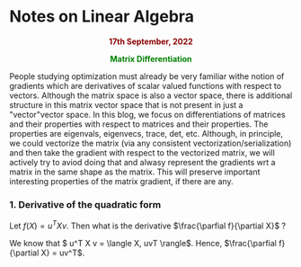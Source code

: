 ﻿---
themes: ["muted","colorful"]
category: mathematics
---

# Notes on Linear Algebra

<p style="text-align:center; color:darkred"> <b>17th September, 2022</b> </p>

<p style='text-align:center;color:green'><b> 
Matrix Differentiation
</b></p>


People studying optimization must already be very familiar withe notion of gradients which are derivatives of scalar valued functions with respect to vectors. Although the matrix space is also a vector space, there is additional structure in this matrix vector space that is not present in just a "vector"vector space. In this blog, we focus on differentiations of matrices and their properties with respect to matrices and their properties. The properties are eigenvals, eigenvecs, trace, det, etc. Although, in principle, we could vectorize the matrix (via any consistent vectorization/serialization) and then take the gradient with respect to the vectorized matrix, we will actively try to aviod doing that and alwasy represent the gradients wrt a matrix in the same shape as the matrix. This will preserve important interesting properties of the matrix gradient, if there are any.

### 1. Derivative of the quadratic form

Let $f(X) = u^T X v$. Then what is the derivative $\frac{\parfial f}{\partial X}$ ?


We know that $ u^T X v = \langle X, uvT \rangle$.
Hence, $\frac{\parfial f}{\partial X} = uv^T$.



